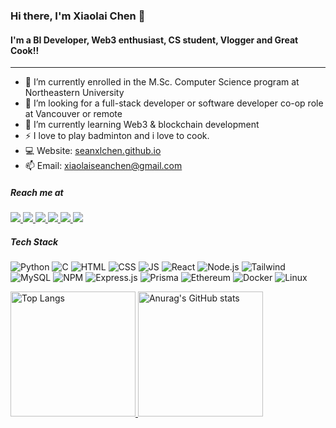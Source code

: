 ### Hi there, I'm Xiaolai Chen 👋

<!--
**SeanXLChen/SeanXLChen** is a ✨ _special_ ✨ repository because its `README.md` (this file) appears on your GitHub profile.

Here are some ideas to get you started:

- 🔭 I’m currently working on ...
- 🌱 I’m currently learning ...
- 👯 I’m looking to collaborate on ...
- 🤔 I’m looking for help with ...
- 💬 Ask me about ...
- 📫 How to reach me: ...
- 😄 Pronouns: ...
- ⚡ Fun fact: ...
-->

#### I'm a BI Developer, Web3 enthusiast, CS student, Vlogger and Great Cook!!
---
- 🔭 I’m currently enrolled in the M.Sc. Computer Science program at Northeastern University 
- 👯 I’m looking for a full-stack developer or software developer co-op role at Vancouver or remote
- 🌱 I’m currently learning Web3 & blockchain development
- ⚡ I love to play badminton and i love to cook.
- 💻 Website: <a href="https://seanxlchen.github.io/html-portfolio/">seanxlchen.github.io</a>
- 📫 Email: xiaolaiseanchen@gmail.com


##### Reach me at

<a href="mailto:xiaolaiseanchen@gmail.com" rel="nofollow">
<img src="https://img.shields.io/badge/Gmail-D14836?style=for-the-badge&logo=gmail&logoColor=white" />
</a>  

<a href="https://www.linkedin.com/in/xiaolai-sean-chen/" rel="nofollow">
<img src="https://img.shields.io/badge/LinkedIn-0077B5?style=for-the-badge&logo=linkedin&logoColor=white" />
</a>  

<a href="https://www.facebook.com/profile.php?id=100004368102049" rel="nofollow">
<img src="https://img.shields.io/badge/Facebook-1877F2?style=for-the-badge&logo=facebook&logoColor=white" />
</a>   

  <a href="https://wa.me/17788737704" rel="nofollow">
<img src="https://img.shields.io/badge/WhatsApp-25D366?style=for-the-badge&logo=WhatsApp&logoColor=white" />
</a>   

  <a href="https://twitter.com/FishBallSLC" rel="nofollow">
<img src="https://img.shields.io/badge/Twitter-1DA1F2?style=for-the-badge&logo=twitter&logoColor=white" />
</a>   

  <a href="weixin://dl/chat?BTC2580731" rel="nofollow">
<img src="https://img.shields.io/badge/WeChat-07C160?style=for-the-badge&logo=wechat&logoColor=white" />
</a>  

##### Tech Stack
<img alt="Python" src="https://img.shields.io/badge/Python-FFD43B?style=for-the-badge&logo=python&logoColor=blue" /> <img alt="C" src="https://img.shields.io/badge/C-00599C?style=for-the-badge&logo=c&logoColor=white" /> <img alt="HTML" src="https://img.shields.io/badge/HTML5-E34F26?style=for-the-badge&logo=html5&logoColor=white" /> <img alt="CSS" src="https://img.shields.io/badge/CSS3-1572B6?style=for-the-badge&logo=css3&logoColor=white" /> <img alt="JS" src="https://img.shields.io/badge/JavaScript-323330?style=for-the-badge&logo=javascript&logoColor=F7DF1E" /> <img alt="React" src="https://img.shields.io/badge/React-20232A?style=for-the-badge&logo=react&logoColor=61DAFB" /> <img alt="Node.js" src="https://img.shields.io/badge/Node%20js-339933?style=for-the-badge&logo=nodedotjs&logoColor=white" /> <img alt="Tailwind" src="https://img.shields.io/badge/Tailwind_CSS-38B2AC?style=for-the-badge&logo=tailwind-css&logoColor=white" /> <img alt="MySQL" src="https://img.shields.io/badge/MySQL-005C84?style=for-the-badge&logo=mysql&logoColor=white" /> <img alt="NPM" src="https://img.shields.io/badge/npm-CB3837?style=for-the-badge&logo=npm&logoColor=white" /> <img alt="Express.js" src="https://img.shields.io/badge/Express%20js-000000?style=for-the-badge&logo=express&logoColor=white" /> <img alt="Prisma" src="https://img.shields.io/badge/Prisma-3982CE?style=for-the-badge&logo=Prisma&logoColor=white" /> <img alt="Ethereum" src="https://img.shields.io/badge/Ethereum-3C3C3D?style=for-the-badge&logo=Ethereum&logoColor=white" /> <img alt="Docker" src="https://img.shields.io/badge/Docker-2CA5E0?style=for-the-badge&logo=docker&logoColor=white" /> <img alt="Linux" src="https://img.shields.io/badge/Linux-FCC624?style=for-the-badge&logo=linux&logoColor=black" />

<a href="https://github.com/anuraghazra/github-readme-stats">
  <img src="https://github-readme-stats.vercel.app/api/top-langs/?username=SeanXLChen&layout=compact" alt="Top Langs" height="200px">
</a>
<a href="https://github.com/anuraghazra/github-readme-stats">
  <img src="https://github-readme-stats.vercel.app/api?username=SeanXLChen" alt="Anurag's GitHub stats" height="200px">
</a>
